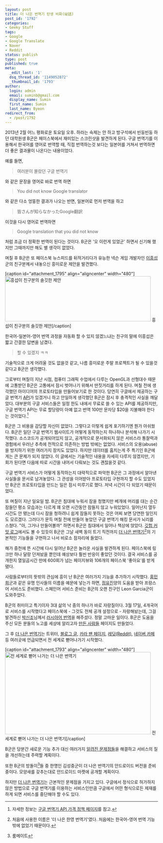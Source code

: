 ```yaml
---
layout: post
title: 더 나은 번역기 탄생 비화(祕話)
post_id: '1792'
categories:
- Geeky Stuff
tags:
- Google
- Google Translate
- Naver
- Reddit
status: publish
type: post
published: true
meta:
  _edit_last: '1'
  dsq_thread_id: '1149052872'
  _thumbnail_id: '1793'
author:
  login: admin
  email: suminb@gmail.com
  display_name: Sumin
  first_name: Sumin
  last_name: Byeon
redirect_from:
  - /post/1792
---
```

2013년 2월 어느 평화로운 토요일 오후. 하라는 숙제는 안 하고 방구석에서 빈둥빈둥 하던 대학원생 B군은 페이스북에서 재미있는 스크린샷을 발견하게 된다. 구글 번역기를 이용해서 한국어를 영어로 번역할 때, 직접 번역하는것 보다는 일본어를 거쳐서 번역하면 더 좋은 결과물이 나온다는 내용이었다.

예를 들면,

> 여러분이 몰랐던 구글 번역기

와 같은 문장을 영어로 바로 번역 하면

> You did not know Google translator

와 같은 다소 엉뚱한 결과가 나오는 반면, 일본어로 먼저 번역을 하고

> 皆さんが知らなかったGoogle翻訳

이것을 다시 영어로 번역하면

> Google translation that you did not know

처럼 조금 더 정확한 번역이 된다는 것이다. B군은 '오 이런게 있었군' 하면서 신기해 했지만 그때까지만 해도 별 생각이 없었다.

며칠 후 B군은 또 페이스북 뉴스피드를 뒤적거리다가 유능한 넥슨 게임 개발자인 [이흥섭](http://subl.ee)군의 친구분께서 내놓으신 흥미로운 제안을 발견했다.

[caption id="attachment_1795" align="aligncenter" width="480"]<a href="/wp-content/uploads/2013/03/sublees-friend.png"><img src="/wp-content/uploads/2013/03/sublees-friend-480x149.png" alt="흥섭이 친구분의 솔깃한 제안" width="480" height="149" class="size-medium wp-image-1795" /></a> 흥섭이 친구분의 솔깃한 제안[/caption]

한국어-일본어-영어 번역 과정을 자동화 할 수 있지 않겠느냐는 친구의 말에 이흥섭은 짧고 간결한 답변을 남겼다.

> 할 수 있겠지 ㅋㅋ

기술적으로 크게 어려울 것도 없을것 같고, 나름 흥미로운 주말 프로젝트가 될 수 있을것 같다고 B군은 생각했다.

그로부터 며칠이 지난 시점, 컴퓨터 그래픽 수업에서 다루는 OpenGL과 선형대수 때문에 고통받던 B군은 고통에서 잠시 벗어나기 위해서 딴짓거리를 하게 된다. 며칠 전에 생각했던 아이디어의 프로토타입을 만들어보기로 한 것이다. 당연히 구글에서 제공하는 구글 번역기 [API](http://ko.wikipedia.org/wiki/API)가 있겠거니 하고 안일하게 생각했던 B군은 잠시 후 충격적인 사실을 깨달았다. 대부분의 구글 서비스들은 일정 한도 내에서 무료로 쓸 수 있는 API를 제공하지만, 구글 번역기 API는 무료 할당량이 아예 없고 번역 100만 문자당 $20을 지불해야 한다는 것이었다.[^1]

B군은 그 비용을 감당할 자신이 없었다. 그렇다고 이렇게 쉽게 포기하기엔 뭔가 아쉬웠다. B군은 일단 구글 번역기 웹사이트가 어떻게 동작하는지 하나하나 분석해 나가기 시작했다. 소스코드가 공개되어있지 않고, 공개적으로 문서화되지 않은 서비스라 통찰력과 경험에서 우러난 추측에 전적으로 의존하는 방법 밖에는 없었다. 서비스의 오용(abuse)을 방지하기 위한 여러가지 장치도 있었다. 하지만 데이터를 훔치는게 주 특기인 B군에게는 큰 문제가 되지 않았다. 이 글에서는 기술적인 내용을 자세히 다루지 않겠지만, 기회가 된다면 다음에 따로 시간을 내어서 다뤄보는 것도 괜찮을것 같다.

구글 번역기 서비스가 어떻게 동작하는지 대략적으로 파악한 B군은 그 과정에서 알아낸 사실들을 문서로 남겨놓았다. 그 관성을 이어받아 프로토타입 구현까지 할 수도 있었지만 B군은 프로토타입을 만드는 일은 잠시 미루기로 했다. 저녁 시간이 다 되었기 때문이었다.

또 며칠이 지난 일요일 밤. B군은 침대에 누워서 잠을 청했지만 베개에 머리를 대는 순간 잠들던 평소 모습과는 다르게 꽤 오랜 시간동안 잠들지 않고 누워있었다. 일어난지 열두시간도 안 됐는데 다시 잠을 청하려니 쉽게 잠들지 못하는 것은 어찌 보면 당연한 일인지도 모르겠다. 그러다가 문득 며칠 전에 만들어 놓았던 구글 번역기 해킹 문서가 뇌리를 스쳤다. "아, 그거나 만들어볼까" 하면서 B군은 침대에서 일어나 책상에 앉았다. [깃헙 커밋 로그](https://github.com/suminb/translator/commits/master)에서도 볼 수 있듯이 B군은 그날 새벽 동이 트기 직전까지 [더 나은 번역기][Translator][^2]의 기본적인 기능들을 구현하고 나서 비로소 잠자리에 들었다.

해가 중천에 뜬 시간에 다시 일어난 B군은 놀라운 사실을 발견하게 된다. 페이스북에 링크만 하나 달랑 던져놨을 뿐인데 예상보다 훨씬 반응이 좋았던 것이다. 결국 서비스를 공개한지 열일곱시간 만에 600회가 넘는 페이지뷰와 106개의 페이스북 '좋아요'를 받게 됐다.

사람들로부터의 뜻밖의 관심에 흥이 난 B군은 여러가지 기능을 추가하기 시작했다. [홍민희](http://dahlia.kr)군과 같은 유명 인사들의 이름을 예문에 넣는가 하면, [정유진](http://flyingyujin.x-y.net)양의 도움을 받아 프랑스어 서비스도 준비했다. 스페인어 서비스 준비는 B군의 오랜 친구인 Leon Garcia군이 도와주었다.

B군의 취미이고 특기이자 3대 삶의 낙 중의 하나가 바로 자랑질이다. 3월 17일, 4개국어로 서비스를 시작했다고 페이스북에 - 그것도 전체 공개 설정으로 - 자랑해놨는데, 그걸 발견하신 [박신조](https://github.com/peremen)님께서 [러시아어 번역][GitHub-Russian]을 해주셨다. 정말 고마운 일이다. B군은 도움을 주신 모든 분들의 노고를 세상에 알리고자 [만든 사람들](http://translator.suminb.com/credits) 페이지도 만들었다.

그 후 [더 나은 번역기][Translator]는 트위터, [블로그 글][blog], [카라 팬 페이지][Karaboard], [레딧(Reddit)][Reddit], [네이버 카페][Naver-cafe] 등 여러곳에 언급되면서 전 세계로 뻗어나가기 시작했다.

[caption id="attachment_1793" align="aligncenter" width="480"]<a href="/wp-content/uploads/2013/03/worldwide-impact.png"><img src="/wp-content/uploads/2013/03/worldwide-impact-480x271.png" alt="전 세계로 뻗어 나가는 더 나은 번역기" width="480" height="271" class="size-medium wp-image-1793" /></a> 전 세계로 뻗어 나가는 더 나은 번역기[/caption]

B군은 당분간 새로운 기능 추가 대신 여러가지 [알려진 문제점들](https://github.com/suminb/translator/issues)을 해결하고 서비스의 질을 개선하는데 주력할 계획이다.

또한 B군의 방돌이[^3]들 중 한명인 김성중군이 더 나은 번역기의 안드로이드 버전을 준비중이다. 모양새를 갖추는대로 안드로이드 마켓에 공개할 계획이다.

하지만 [더 나은 번역기][Translator]는 근본적인 문제점을 가지고 있다. 구글에서 정식으로 허가하지 않은 방법으로 구글 번역기를 이용하는 서비스인만큼 구글에서 어떤 형식으로든 제재를 하게 되면 서비스를 중단해야 할 수도 있다.

[^1]: 자세한 정보는 [구글 번역기 API 가격 정책 페이지](https://developers.google.com/translate/v2/pricing)를 참고.
[^2]: 처음에 사용한 이름은 '더 나은 한영 번역기'였다. 처음에는 한국어-영어 번역 기능밖에 없었기 때문이다.
[^3]: 룸메이트

[blog]: http://fischer.egloos.com/4786122
[Karaboard]: http://karaboard.com/bbs/board.php?bo_table=community&wr_id=715518
[Reddit]: http://www.reddit.com/r/Korean/comments/1akf04/tip_if_youre_using_google_translation_for_engkor/
[Naver-cafe]: http://cafe.naver.com/malltail.cafe?iframe_url=/ArticleRead.nhn%3Fclubid=21820768%26page=1%26menuid=68%26boardtype=L%26articleid=1145359%26referrerAllArticles=false
[GitHub-Russian]: https://github.com/suminb/translator/commit/c4c0f0633b174eb608d94fdb7dfc75925d3726e2
[Translator]: http://better-translator.com

